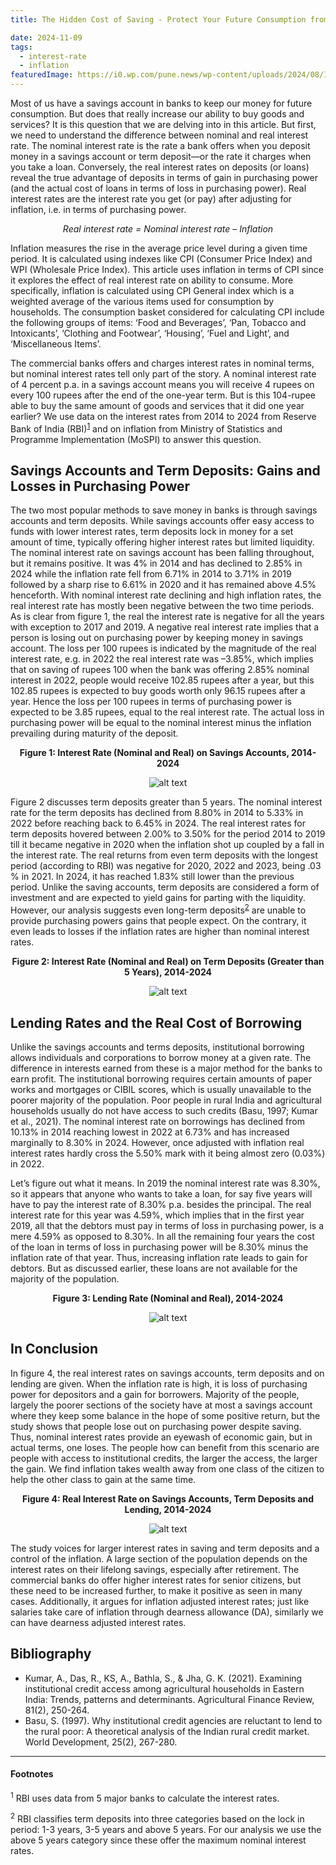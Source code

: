 ```yaml
---
title: The Hidden Cost of Saving - Protect Your Future Consumption from Silent Losses

date: 2024-11-09
tags:
  - interest-rate
  - inflation
featuredImage: https://i0.wp.com/pune.news/wp-content/uploads/2024/08/Inflation.webp
---
```


Most of us have a savings account in banks to keep our money for future consumption. But does that really increase our ability to buy goods and services? It is this question that we are delving into in this article. But first, we need to understand the difference between nominal and real interest rate. The nominal interest rate is the rate a bank offers when you deposit money in a savings account or term deposit—or the rate it charges when you take a loan. Conversely, the real interest rates on deposits (or loans) reveal the true advantage of deposits in terms of gain in purchasing power (and the actual cost of loans in terms of loss in purchasing power). Real interest rates are the interest rate you get (or pay) after adjusting for inflation, i.e. in terms of purchasing power.  

<center>

*Real interest rate = Nominal interest rate – Inflation*

</center>

Inflation measures the rise in the average price level during a given time period. It is calculated using indexes like CPI (Consumer Price Index) and WPI (Wholesale Price Index). This article uses inflation in terms of CPI since it explores the effect of real interest rate on ability to consume. More specifically, inflation is calculated using CPI General index which is a weighted average of the various items used for consumption by households. The consumption basket considered for calculating CPI include the following groups of items: ‘Food and Beverages’, ‘Pan, Tobacco and Intoxicants’, ‘Clothing and Footwear’, ‘Housing’, ‘Fuel and Light’, and ‘Miscellaneous Items’.

The commercial banks offers and charges interest rates in nominal terms, but nominal interest rates tell only part of the story. A nominal interest rate of 4 percent p.a. in a savings account means you will receive 4 rupees on every 100 rupees after the end of the one-year term. But is this 104-rupee able to buy the same amount of goods and services that it did one year earlier? We use data on the interest rates from 2014 to 2024 from Reserve Bank of India (RBI)<sup><a href="#foot1">1</a></sup> and on inflation from Ministry of Statistics and Programme Implementation (MoSPI) to answer this question.

## Savings Accounts and Term Deposits: Gains and Losses in Purchasing Power

The two most popular methods to save money in banks is through savings accounts and term deposits. While savings accounts offer easy access to funds with lower interest rates, term deposits lock in money for a set amount of time, typically offering higher interest rates but limited liquidity. The nominal interest rate on savings account has been falling throughout, but it remains positive. It was 4% in 2014 and has declined to 2.85% in 2024 while the inflation rate fell from 6.71% in 2014 to 3.71% in 2019 followed by a sharp rise to 6.61% in 2020 and it has remained above 4.5% henceforth. With nominal interest rate declining and high inflation rates, the real interest rate has mostly been negative between the two time periods. As is clear from figure 1, the real the interest rate is negative for all the years with exception to 2017 and 2019. A negative real interest rate implies that a person is losing out on purchasing power by keeping money in savings account. The loss per 100 rupees is indicated by the magnitude of the real interest rate, e.g. in 2022 the real interest rate was –3.85%, which implies that on saving of rupees 100 when the bank was offering 2.85% nominal interest in 2022, people would receive 102.85 rupees after a year, but this 102.85 rupees is expected to buy goods worth only 96.15 rupees after a year. Hence the loss per 100 rupees in terms of purchasing power is expected to be 3.85 rupees, equal to the real interest rate. The actual loss in purchasing power will be equal to the nominal interest minus the inflation prevailing during maturity of the deposit. 

<center>

**Figure 1: Interest Rate (Nominal and Real) on Savings Accounts, 2014-2024**

![alt text](image.png)

</center>

Figure 2 discusses term deposits greater than 5 years. The nominal interest rate for the term deposits has declined from 8.80% in 2014 to 5.33% in 2022 before reaching back to 6.45% in 2024.  The real interest rates for term deposits hovered between 2.00% to 3.50% for the period 2014 to 2019 till it became negative in 2020 when the inflation shot up coupled by a fall in the interest rate. The real returns from even term deposits with the longest period (according to RBI) was negative for 2020, 2022 and 2023, being .03 % in 2021. In 2024, it has reached 1.83% still lower than the previous period. Unlike the saving accounts, term deposits are considered a form of investment and are expected to yield gains for parting with the liquidity. However, our analysis suggests even long-term deposits<sup><a href="#foot2">2</a></sup> are unable to provide purchasing powers gains that people expect. On the contrary, it even leads to losses if the inflation rates are higher than nominal interest rates.  

<center>

**Figure 2: Interest Rate (Nominal and Real) on Term Deposits (Greater than 5 Years), 2014-2024**

![alt text](image-1.png)

</center>

## Lending Rates and the Real Cost of Borrowing

Unlike the savings accounts and terms deposits, institutional borrowing allows individuals and corporations to borrow money at a given rate. The difference in interests earned from these is a major method for the banks to earn profit. The institutional borrowing requires certain amounts of paper works and mortgages or CIBIL scores, which is usually unavailable to the poorer majority of the population. Poor people in rural India and agricultural households usually do not have access to such credits (Basu, 1997; Kumar et al., 2021). The nominal interest rate on borrowings has declined from 10.13% in 2014 reaching lowest in 2022 at 6.73% and has increased marginally to 8.30% in 2024. However, once adjusted with inflation real interest rates hardly cross the 5.50% mark with it being almost zero (0.03%) in 2022. 

Let’s figure out what it means. In 2019 the nominal interest rate was 8.30%, so it appears that anyone who wants to take a loan, for say five years will have to pay the interest rate of 8.30% p.a. besides the principal. The real interest rate for this year was 4.59%, which implies that in the first year 2019, all that the debtors must pay in terms of loss in purchasing power, is a mere 4.59% as opposed to 8.30%. In all the remaining four years the cost of the loan in terms of loss in purchasing power will be 8.30% minus the inflation rate of that year. Thus, increasing inflation rate leads to gain for debtors. But as discussed earlier, these loans are not available for the majority of the population. 

<center>

**Figure 3: Lending Rate (Nominal and Real), 2014-2024**

![alt text](image-2.png)

</center>

## In Conclusion

In figure 4, the real interest rates on savings accounts, term deposits and on lending are given. When the inflation rate is high, it is loss of purchasing power for depositors and a gain for borrowers. Majority of the people, largely the poorer sections of the society have at most a savings account where they keep some balance in the hope of some positive return, but the study shows that people lose out on purchasing power despite saving. Thus, nominal interest rates provide an eyewash of economic gain, but in actual terms, one loses. The people how can benefit from this scenario are people with access to institutional credits, the larger the access, the larger the gain. We find inflation takes wealth away from one class of the citizen to help the other class to gain at the same time. 

<center>

**Figure 4: Real Interest Rate on Savings Accounts, Term Deposits and Lending, 2014-2024**

![alt text](image-3.png)

</center>

The study voices for larger interest rates in saving and term deposits and a control of the inflation. A large section of the population depends on the interest rates on their lifelong savings, especially after retirement. The commercial banks do offer higher interest rates for senior citizens, but these need to be increased further, to make it positive as seen in many cases. Additionally, it argues for inflation adjusted interest rates; just like salaries take care of inflation through dearness allowance (DA), similarly we can have dearness adjusted interest rates. 

## Bibliography

- Kumar, A., Das, R., KS, A., Bathla, S., & Jha, G. K. (2021). Examining institutional credit access among agricultural households in Eastern India: Trends, patterns and determinants. Agricultural Finance Review, 81(2), 250-264.
- Basu, S. (1997). Why institutional credit agencies are reluctant to lend to the rural poor: A theoretical analysis of the Indian rural credit market. World Development, 25(2), 267-280. 
 
---
#### Footnotes

<p id="foot1" class="text-xs"><sup>1</sup> RBI uses data from 5 major banks to calculate the interest rates.</p>

<p id="foot2" class="text-xs"><sup>2</sup> RBI classifies term deposits into three categories based on the lock in period: 1-3 years, 3-5 years and above 5 years. For our analysis we use the above 5 years category since these offer the maximum nominal interest rates.</p> 